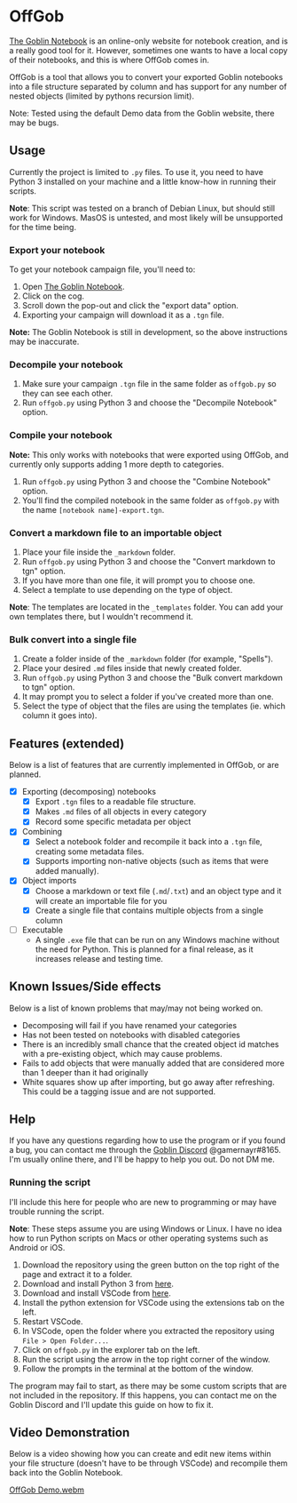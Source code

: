 # OffGob

[The Goblin Notebook](the-goblin.net) is an online-only website for notebook creation, and is a really good tool for it. However, sometimes one wants to have a local copy of their notebooks, and this is where OffGob comes in.

OffGob is a tool that allows you to convert your exported Goblin notebooks into a file structure separated by column and has support for any number of nested objects (limited by pythons recursion limit).

Note: Tested using the default Demo data from the Goblin website, there may be bugs.

## Usage

Currently the project is limited to `.py` files. To use it, you need to have Python 3 installed on your machine and a little know-how in running their scripts.

**Note**: This script was tested on a branch of Debian Linux, but should still work for Windows. MasOS is untested, and most likely will be unsupported for the time being.

### Export your notebook

To get your notebook campaign file, you'll need to:

1. Open [The Goblin Notebook](the-goblin.net).
2. Click on the cog.
3. Scroll down the pop-out and click the "export data" option.
4. Exporting your campaign will download it as a `.tgn` file.

**Note:** The Goblin Notebook is still in development, so the above instructions may be inaccurate.

### Decompile your notebook

1. Make sure your campaign `.tgn` file in the same folder as `offgob.py` so they can see each other.
2. Run `offgob.py` using Python 3 and choose the "Decompile Notebook" option.

### Compile your notebook

**Note:** This only works with notebooks that were exported using OffGob, and currently only supports adding 1 more depth to categories.

1. Run `offgob.py` using Python 3 and choose the "Combine Notebook" option.
2. You'll find the compiled notebook in the same folder as `offgob.py` with the name `[notebook name]-export.tgn`.

### Convert a markdown file to an importable object

1. Place your file inside the `_markdown` folder.
2. Run `offgob.py` using Python 3 and choose the  "Convert markdown to tgn" option.
3. If you have more than one file, it will prompt you to choose one.
4. Select a template to use depending on the type of object.

**Note**: The templates are located in the `_templates` folder. You can add your own templates there, but I wouldn't recommend it.

### Bulk convert into a single file

1. Create a folder inside of the `_markdown` folder (for example, "Spells").
2. Place your desired `.md` files inside that newly created folder.
3. Run `offgob.py` using Python 3 and choose the  "Bulk convert markdown to tgn" option.
4. It may prompt you to select a folder if you've created more than one.
5. Select the type of object that the files are using the templates (ie. which column it goes into).

## Features (extended)

Below is a list of features that are currently implemented in OffGob, or are planned.

- [x] Exporting (decomposing) notebooks
  - [x] Export `.tgn` files to a readable file structure.
  - [x] Makes `.md` files of all objects in every category
  - [x] Record some specific metadata per object
- [x] Combining
  - [x] Select a notebook folder and recompile it back into a `.tgn` file, creating some metadata files.
  - [x] Supports importing non-native objects (such as items that were added manually).
- [x] Object imports
  - [x] Choose a markdown or text file (`.md`/`.txt`) and an object type and it will create an importable file for you
  - [x] Create a single file that contains multiple objects from a single column
- [ ] Executable
  - A single `.exe` file that can be run on any Windows machine without the need for Python. This is planned for a final release, as it increases release and testing time.

## Known Issues/Side effects

Below is a list of known problems that may/may not being worked on.

- Decomposing will fail if you have renamed your categories
- Has not been tested on notebooks with disabled categories
- There is an incredibly small chance that the created object id matches with a pre-existing object, which may cause problems.
- Fails to add objects that were manually added that are considered more than 1 deeper than it had originally
- White squares show up after importing, but go away after refreshing. This could be a tagging issue and are not supported.

## Help

If you have any questions regarding how to use the program or if you found a bug, you can contact me through the [Goblin Discord](https://discord.gg/C56sTY6fd4) @gamernayr#8165. I'm usually online there, and I'll be happy to help you out. Do not DM me.

### Running the script

I'll include this here for people who are new to programming or may have trouble running the script.

**Note**: These steps assume you are using Windows or Linux. I have no idea how to run Python scripts on Macs or other operating systems such as Android or iOS.

1. Download the repository using the green button on the top right of the page and extract it to a folder.
2. Download and install Python 3 from [here](https://www.python.org/downloads/).
3. Download and install VSCode from [here](https://code.visualstudio.com/).
4. Install the python extension for VSCode using the extensions tab on the left.
5. Restart VSCode.
6. In VSCode, open the folder where you extracted the repository using `File > Open Folder...`.
7. Click on `offgob.py` in the explorer tab on the left.
8. Run the script using the arrow in the top right corner of the window.
9. Follow the prompts in the terminal at the bottom of the window.

The program may fail to start, as there may be some custom scripts that are not included in the repository. If this happens, you can contact me on the Goblin Discord and I'll update this guide on how to fix it.

## Video Demonstration

Below is a video showing how you can create and edit new items within your file structure (doesn't have to be through VSCode) and recompile them back into the Goblin Notebook.

[OffGob Demo.webm](https://user-images.githubusercontent.com/69859977/202892596-3318918e-77f4-4af5-8716-9d865e4bdc89.webm)
